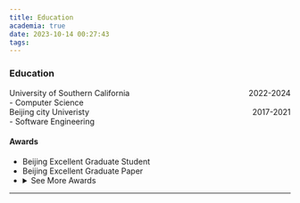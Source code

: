 ```yaml
---
title: Education
academia: true
date: 2023-10-14 00:27:43
tags:
---
```


### Education
<div style="display: flex; justify-content: space-between;">
    <span>University of Southern California</span>
    <span>2022-2024</span>
</div>
<span>- Computer Science</span>
<br>

<div style="display: flex; justify-content: space-between;">
    <span>Beijing city Univeristy </span>
    <span>2017-2021</span>
</div>
<span>- Software Engineering</span>

#### Awards
<ul>
    <li>Beijing Excellent Graduate Student</li>
    <li>Beijing Excellent Graduate Paper</li>
    <li>
        <details>
            <summary>See More Awards</summary>
            <ul>
                <li>算法比赛一等奖</li>
                <li>连续四年一等奖奖学金</li>
                <li>优秀班干部</li>
                <li>学习之星</li>
            </ul>
        </details>
    </li>
</ul>

<hr>
